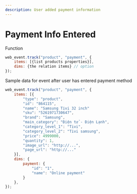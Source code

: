 ```yaml
---
description: User added payment information
---
```


# Payment Info Entered

Function 

```javascript
web_event.track("product", "payment", {
    items: [{list products properties}],
    dims: {the relation items} // option
});
```

Sample data for event after user has entered payment method  

```javascript
web_event.track("product", "payment", {
    items: [{
        "type": "product",
        "id": "864115",
        "name": "Samsung Tivi 32 inch"
        "sku": "5261971730647",
        "brand": "Samsung",
        "main_category": "Điện tử - Điện Lạnh",
        "category_level_1": "Tivi",
        "category_level_2": "Tivi samsung",
        "price": 4999000,
        "quantity": 1,
        "image_url": "http://...",
        "page_url": "http://..."
    }],
    dims: {
        payment: {
            "id": "1",
            "name": "Online payment"
        }
    },
});
```

